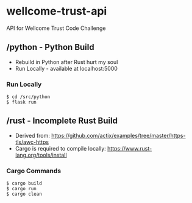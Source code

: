 # wellcome-trust-api
API for Wellcome Trust Code Challenge

##  /python - Python Build
- Rebuild in Python after Rust hurt my soul
- Run Locally - available at localhost:5000

###  Run Locally
```
$ cd /src/python
$ flask run
```

##  /rust - Incomplete Rust Build
- Derived from: https://github.com/actix/examples/tree/master/https-tls/awc-https
- Cargo is required to compile locally: https://www.rust-lang.org/tools/install

###  Cargo Commands

```
$ cargo build
$ cargo run
$ cargo clean
```
